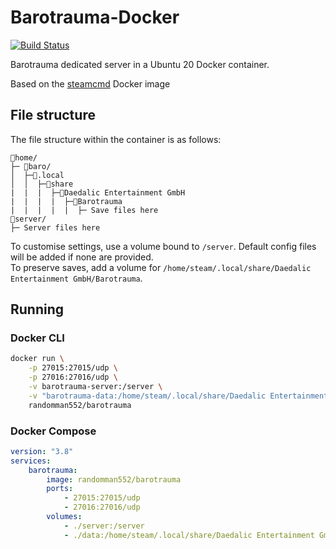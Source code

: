 # Barotrauma-Docker
[![Build Status](https://drone.ggrainger.uk/api/badges/randomman552/Barotrauma-Docker/status.svg)](https://drone.ggrainger.uk/randomman552/Barotrauma-Docker)

Barotrauma dedicated server in a Ubuntu 20 Docker container.

Based on the [steamcmd](https://github.com/steamcmd/docker) Docker image

## File structure
The file structure within the container is as follows:
```
📁home/
├─ 📁baro/
│  ├─📁.local
│  │  ├─📁share
|  |  |  ├─📁Daedalic Entertainment GmbH
|  |  |  |  ├─📁Barotrauma
|  |  |  |  |  ├─ Save files here
📁server/
├─ Server files here
```

To customise settings, use a volume bound to `/server`. Default config files will be added if none are provided.\
To preserve saves, add a volume for `/home/steam/.local/share/Daedalic Entertainment GmbH/Barotrauma`.

## Running
### Docker CLI
```sh
docker run \
    -p 27015:27015/udp \
    -p 27016:27016/udp \
    -v barotrauma-server:/server \
    -v "barotrauma-data:/home/steam/.local/share/Daedalic Entertainment GmbH/Barotrauma" \
    randomman552/barotrauma
```
### Docker Compose
```yml
version: "3.8"
services:
    barotrauma:
        image: randomman552/barotrauma
        ports:
            - 27015:27015/udp
            - 27016:27016/udp
        volumes:
            - ./server:/server
            - ./data:/home/steam/.local/share/Daedalic Entertainment GmbH/Barotrauma
```
